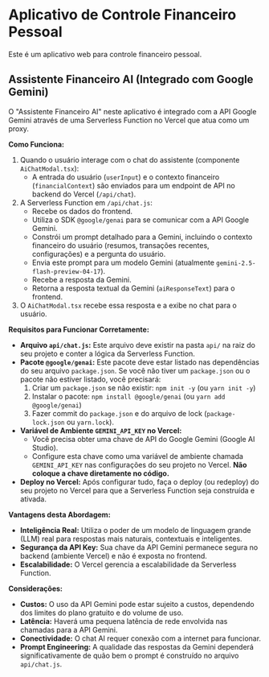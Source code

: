 
# Aplicativo de Controle Financeiro Pessoal

Este é um aplicativo web para controle financeiro pessoal.

## Assistente Financeiro AI (Integrado com Google Gemini)

O "Assistente Financeiro AI" neste aplicativo é integrado com a API Google Gemini através de uma Serverless Function no Vercel que atua como um proxy.

**Como Funciona:**
1.  Quando o usuário interage com o chat do assistente (componente `AiChatModal.tsx`):
    *   A entrada do usuário (`userInput`) e o contexto financeiro (`financialContext`) são enviados para um endpoint de API no backend do Vercel (`/api/chat`).
2.  A Serverless Function em `/api/chat.js`:
    *   Recebe os dados do frontend.
    *   Utiliza o SDK `@google/genai` para se comunicar com a API Google Gemini.
    *   Constrói um prompt detalhado para a Gemini, incluindo o contexto financeiro do usuário (resumos, transações recentes, configurações) e a pergunta do usuário.
    *   Envia este prompt para um modelo Gemini (atualmente `gemini-2.5-flash-preview-04-17`).
    *   Recebe a resposta da Gemini.
    *   Retorna a resposta textual da Gemini (`aiResponseText`) para o frontend.
3.  O `AiChatModal.tsx` recebe essa resposta e a exibe no chat para o usuário.

**Requisitos para Funcionar Corretamente:**
-   **Arquivo `api/chat.js`:** Este arquivo deve existir na pasta `api/` na raiz do seu projeto e conter a lógica da Serverless Function.
-   **Pacote `@google/genai`:** Este pacote deve estar listado nas dependências do seu arquivo `package.json`. Se você não tiver um `package.json` ou o pacote não estiver listado, você precisará:
    1.  Criar um `package.json` se não existir: `npm init -y` (ou `yarn init -y`)
    2.  Instalar o pacote: `npm install @google/genai` (ou `yarn add @google/genai`)
    3.  Fazer commit do `package.json` e do arquivo de lock (`package-lock.json` ou `yarn.lock`).
-   **Variável de Ambiente `GEMINI_API_KEY` no Vercel:**
    *   Você precisa obter uma chave de API do Google Gemini (Google AI Studio).
    *   Configure esta chave como uma variável de ambiente chamada `GEMINI_API_KEY` nas configurações do seu projeto no Vercel. **Não coloque a chave diretamente no código.**
-   **Deploy no Vercel:** Após configurar tudo, faça o deploy (ou redeploy) do seu projeto no Vercel para que a Serverless Function seja construída e ativada.

**Vantagens desta Abordagem:**
-   **Inteligência Real:** Utiliza o poder de um modelo de linguagem grande (LLM) real para respostas mais naturais, contextuais e inteligentes.
-   **Segurança da API Key:** Sua chave da API Gemini permanece segura no backend (ambiente Vercel) e não é exposta no frontend.
-   **Escalabilidade:** O Vercel gerencia a escalabilidade da Serverless Function.

**Considerações:**
-   **Custos:** O uso da API Gemini pode estar sujeito a custos, dependendo dos limites do plano gratuito e do volume de uso.
-   **Latência:** Haverá uma pequena latência de rede envolvida nas chamadas para a API Gemini.
-   **Conectividade:** O chat AI requer conexão com a internet para funcionar.
-   **Prompt Engineering:** A qualidade das respostas da Gemini dependerá significativamente de quão bem o prompt é construído no arquivo `api/chat.js`.
